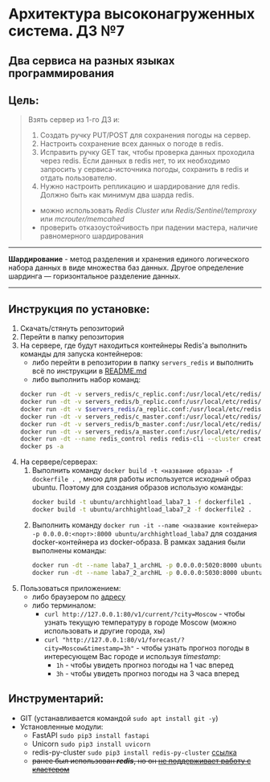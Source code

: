 # Архитектура высоконагруженных система. ДЗ №7
## Два сервиса на разных языках программирования


## Цель:
> Взять сервер из 1-го ДЗ и:
> 1. Создать ручку PUT/POST для сохранения погоды на сервер.
> 2. Настроить сохранение всех данных о погоде в redis.
> 3. Исправить ручку GET так, чтобы проверка данных проходила через redis. Если данных в redis нет, то их необходимо запросить у сервиса-источника погоды, сохранить в redis и отдать пользователю.
> 4. Нужно настроить репликацию и шардирование для redis. Должно быть как минимум два шарда redis.
> * можно использовать *Redis Cluster* или *Redis/Sentinel/temproxy* или *mcrouter/memcahed*
> * проверить отказоустойчивость при падении мастера, наличие равномерного шардирования

--------------


**Шардирование** - метод разделения и хранения единого логического набора данных в виде множества баз данных. Другое определение шардинга — горизонтальное разделение данных.


--------------

## Инструкция по установке:
1. Скачать/стянуть репозиторий
1. Перейти в папку репозитория
1. На сервере, где будут находиться контейнеры Redis'а выполнить команды для запуска контейнеров:
	- либо перейти в репозитории в папку `servers_redis` и выполнить всё по инструкции в [README.md](https://github.com/VladimirNikel/ArchHighload_laba7/blob/master/servers_redis/README.md)
	- либо выполнить набор команд:
	```bash
	docker run -dt -v servers_redis/c_replic.conf:/usr/local/etc/redis/c_replic.conf --net=host --name redis_server_cr redis redis-server /usr/local/etc/redis/c_replic.conf
	docker run -dt -v servers_redis/b_replic.conf:/usr/local/etc/redis/b_replic.conf --net=host --name redis_server_br redis redis-server /usr/local/etc/redis/b_replic.conf
	docker run -dt -v $servers_redis/a_replic.conf:/usr/local/etc/redis/a_replic.conf --net=host --name redis_server_ar redis redis-server /usr/local/etc/redis/a_replic.conf
	docker run -dt -v servers_redis/c_master.conf:/usr/local/etc/redis/c_master.conf --net=host --name redis_server_c redis redis-server /usr/local/etc/redis/c_master.conf
	docker run -dt -v servers_redis/b_master.conf:/usr/local/etc/redis/b_master.conf --net=host --name redis_server_b redis redis-server /usr/local/etc/redis/b_master.conf
	docker run -dt -v servers_redis/a_master.conf:/usr/local/etc/redis/a_master.conf --net=host --name redis_server_a redis redis-server /usr/local/etc/redis/a_master.conf
	docker run -dt --name redis_control redis redis-cli --cluster create 194.61.2.84:6379 194.61.2.84:6380 194.61.2.84:6381 194.61.2.84:6382 194.61.2.84:6383 194.61.2.84:6384 --cluster-replicas 1 --verbose --cluster-yes
	docker ps -a
	```
1. На сервере/серверах:
    1. Выполнить команду `docker build -t <название образа> -f dockerfile . `, мною для работы используется исходный образ ubuntu. Поэтому для создания образов использую команды:
    	```bash
		docker build -t ubuntu/archhightload_laba7_1 -f dockerfile1 .
		docker build -t ubuntu/archhightload_laba7_2 -f dockerfile2 .
    	```
    1. Выполнить команду `docker run -it --name <название контейнера> -p 0.0.0.0:<порт>:8000 ubuntu/archhightload_laba7` для создания docker-контейнера из docker-образа. В рамках задания были выполнены команды:
    	```bash
		docker run -dt --name laba7_1_archHL -p 0.0.0.0:5020:8000 ubuntu/archhightload_laba7_1
		docker run -dt --name laba7_2_archHL -p 0.0.0.0:5030:8000 ubuntu/archhightload_laba7_2
        ```
1. Пользоваться приложением:
	- либо браузером по [адресу](http://127.0.0.1:80) 
	- либо терминалом:
	  - `curl http://127.0.0.1:80/v1/current/?city=Moscow` - чтобы узнать текущую температуру в городе Moscow (можно использовать и другие города, хы)
      - `curl "http://127.0.0.1:80/v1/forecast/?city=Moscow&timestamp=3h"` - чтобы узнать прогноз погоды в интересующем Вас городе и используя *timestamp*:
        * `1h` - чтобы увидеть прогноз погоды на 1 час вперед
        * `3h` - чтобы увидеть прогноз погоды на 3 часа вперед

## Инструментарий:
- GIT (устанавливается командой `sudo apt install git -y`)
- Установленные модули:
	+ FastAPI `sudo pip3 install fastapi`
	+ Unicorn `sudo pip3 install uvicorn`
	+ redis-py-cluster `sudo pip3 install redis-py-cluster` [ссылка](https://pypi.org/project/redis-py-cluster/)
	+ ~~ранее был использован ***redis***, но он [не поддерживает работу с кластером](https://github.com/andymccurdy/redis-py#cluster-mode)~~
